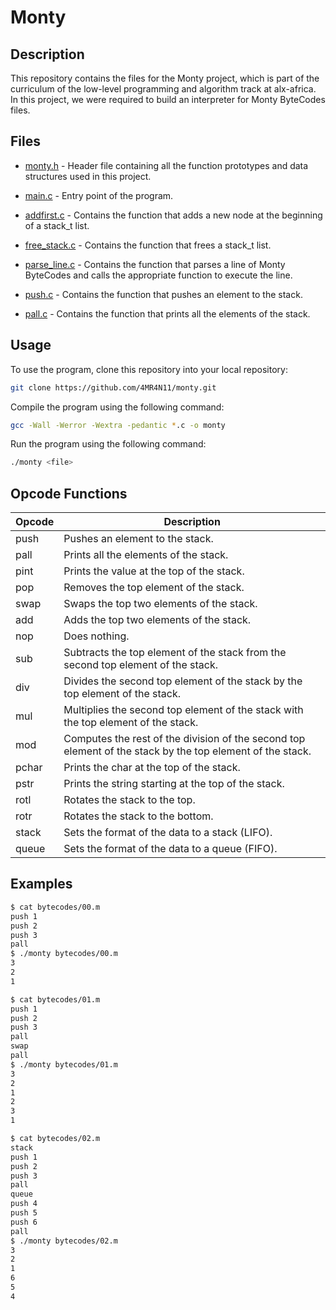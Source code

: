 # Monty

## Description

This repository contains the files for the Monty project, which is part of the curriculum of the low-level programming and algorithm track at alx-africa. In this project, we were required to build an interpreter for Monty ByteCodes files.

## Files

- [monty.h](./monty.h) - Header file containing all the function prototypes and data structures used in this project.

- [main.c](./main.c) - Entry point of the program.

- [addfirst.c](./addfirst.c) - Contains the function that adds a new node at the beginning of a stack_t list.

- [free_stack.c](./free_stack.c) - Contains the function that frees a stack_t list.

- [parse_line.c](./parse_line.c) - Contains the function that parses a line of Monty ByteCodes and calls the appropriate function to execute the line.

- [push.c](./push.c) - Contains the function that pushes an element to the stack.

- [pall.c](./pall.c) - Contains the function that prints all the elements of the stack.

## Usage

To use the program, clone this repository into your local repository:

```bash
git clone https://github.com/4MR4N11/monty.git
```

Compile the program using the following command:

```bash
gcc -Wall -Werror -Wextra -pedantic *.c -o monty
```

Run the program using the following command:

```bash
./monty <file>
```

## Opcode Functions

| Opcode | Description |
| --- | --- |
| push | Pushes an element to the stack. |
| pall | Prints all the elements of the stack. |
| pint | Prints the value at the top of the stack. |
| pop | Removes the top element of the stack. |
| swap | Swaps the top two elements of the stack. |
| add | Adds the top two elements of the stack. |
| nop | Does nothing. |
| sub | Subtracts the top element of the stack from the second top element of the stack. |
| div | Divides the second top element of the stack by the top element of the stack. |
| mul | Multiplies the second top element of the stack with the top element of the stack. |
| mod | Computes the rest of the division of the second top element of the stack by the top element of the stack. |
| pchar | Prints the char at the top of the stack. |
| pstr | Prints the string starting at the top of the stack. |
| rotl | Rotates the stack to the top. |
| rotr | Rotates the stack to the bottom. |
| stack | Sets the format of the data to a stack (LIFO). |
| queue | Sets the format of the data to a queue (FIFO). |

## Examples

```bash
$ cat bytecodes/00.m
push 1
push 2
push 3
pall
$ ./monty bytecodes/00.m
3
2
1
```

```bash
$ cat bytecodes/01.m
push 1
push 2
push 3
pall
swap
pall
$ ./monty bytecodes/01.m
3
2
1
2
3
1
```

```bash
$ cat bytecodes/02.m
stack
push 1
push 2
push 3
pall
queue
push 4
push 5
push 6
pall
$ ./monty bytecodes/02.m
3
2
1
6
5
4
```

```bash
